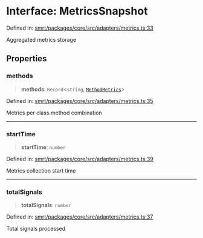 # Interface: MetricsSnapshot

Defined in: [smrt/packages/core/src/adapters/metrics.ts:33](https://github.com/happyvertical/smrt/blob/3e10e04571f8229dee5c87ee2f9b9b06c6c49f12/packages/core/src/adapters/metrics.ts#L33)

Aggregated metrics storage

## Properties

### methods

> **methods**: `Record`\<`string`, [`MethodMetrics`](MethodMetrics.md)\>

Defined in: [smrt/packages/core/src/adapters/metrics.ts:35](https://github.com/happyvertical/smrt/blob/3e10e04571f8229dee5c87ee2f9b9b06c6c49f12/packages/core/src/adapters/metrics.ts#L35)

Metrics per class.method combination

***

### startTime

> **startTime**: `number`

Defined in: [smrt/packages/core/src/adapters/metrics.ts:39](https://github.com/happyvertical/smrt/blob/3e10e04571f8229dee5c87ee2f9b9b06c6c49f12/packages/core/src/adapters/metrics.ts#L39)

Metrics collection start time

***

### totalSignals

> **totalSignals**: `number`

Defined in: [smrt/packages/core/src/adapters/metrics.ts:37](https://github.com/happyvertical/smrt/blob/3e10e04571f8229dee5c87ee2f9b9b06c6c49f12/packages/core/src/adapters/metrics.ts#L37)

Total signals processed
